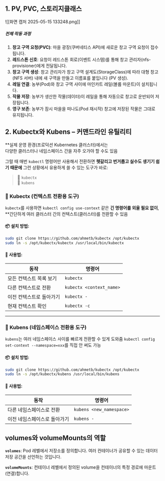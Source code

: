 ## 1. PV, PVC, 스토리지클래스

![[화면 캡처 2025-05-15 133248.png]]
##### 전체 작동 과정

1. **창고 구역 요청(PVC)**: 마을 광장(쿠버네티스 API)에 새로운 창고 구역 요청이 접수됩니다.
2. **레드스톤 신호**: 요청이 레드스톤 회로(이벤트 시스템)를 통해 창고 관리자(nfs-provisioner)에게 전달됩니다.
3. **창고 구역 생성**: 창고 관리자가 창고 구역 설계도(StorageClass)에 따라 대형 창고(NFS 서버) 내에 새 구역을 만들고 이름표를 붙입니다 (PV 생성).
4. **레일 연결**: 농부(Pod)와 창고 구역 사이에 마인카트 레일(볼륨 마운트)이 설치됩니다.
5. **작물 저장**: 농부가 생산한 작물(데이터)이 레일을 통해 자동으로 창고로 운반되어 저장됩니다.
6. **영구 보존**: 농부가 잠시 마을을 떠나도(Pod 재시작) 창고에 저장된 작물은 그대로 유지됩니다.

## 2. Kubectx와 Kubens – 커맨드라인 유틸리티

**실제 운영 환경(프로덕션 Kubernetes 클러스터)에서는  
다양한 클러스터나 네임스페이스 간을 자주 오가야 할 수도 있음

그럴 때 매번 `kubectl` 명령어만 사용해서 전환하면 **헷갈리고 번거롭고 실수도 생기기 쉽기 때문에**
그런 상황에서 유용하게 쓸 수 있는 도구가 바로:
> 🔹 `kubectx`  
> 🔹 `kubens`  
### 🔄 Kubectx (컨텍스트 전환용 도구)

`kubectx`를 사용하면 `kubectl config use-context` 같은 **긴 명령어를 외울 필요 없이**,  
**간단하게 여러 클러스터 간의 컨텍스트(클러스터)를 전환할 수 있음

#### 📦 설치 방법:

```bash
sudo git clone https://github.com/ahmetb/kubectx /opt/kubectx
sudo ln -s /opt/kubectx/kubectx /usr/local/bin/kubectx
```

#### 🧾 사용법:

|동작|명령어|
|---|---|
|모든 컨텍스트 목록 보기|`kubectx`|
|다른 컨텍스트로 전환|`kubectx <context_name>`|
|이전 컨텍스트로 돌아가기|`kubectx -`|
|현재 컨텍스트 확인|`kubectx -c`|

---

### 📂 Kubens (네임스페이스 전환용 도구)

`kubens`는 여러 네임스페이스 사이를 빠르게 전환할 수 있게 도와줌
`kubectl config set-context --namespace=xxx`를 직접 안 써도 가능

#### 📦 설치 방법:

```bash
sudo git clone https://github.com/ahmetb/kubectx /opt/kubectx
sudo ln -s /opt/kubectx/kubens /usr/local/bin/kubens
```

#### 🧾 사용법:

|동작|명령어|
|---|---|
|다른 네임스페이스로 전환|`kubens <new_namespace>`|
|이전 네임스페이스로 돌아가기|`kubens -`|

## volumes와 volumeMounts의 역할

**`volumes`**: Pod 레벨에서 저장소를 정의합니다. 여러 컨테이너가 공유할 수 있는 데이터 저장 공간을 선언하는 것입니다.

**`volumeMounts`**: 컨테이너 레벨에서 정의된 volume을 컨테이너의 특정 경로에 마운트(연결)합니다.